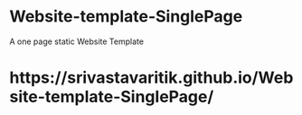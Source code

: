 # Website-template-SinglePage
A one page static Website Template
<h1>https://srivastavaritik.github.io/Website-template-SinglePage/</h1>
